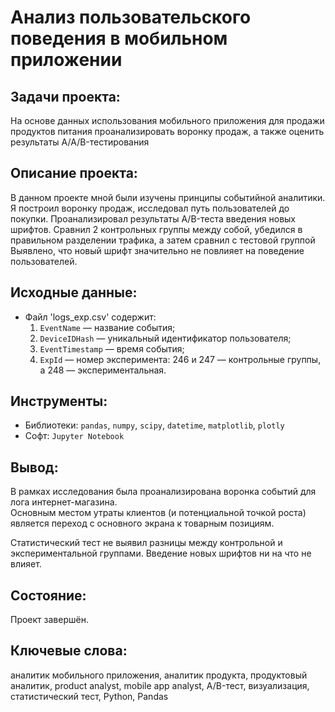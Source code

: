 # Анализ пользовательского поведения в мобильном приложении

 ## Задачи проекта:
 На основе данных использования мобильного приложения 
 для продажи продуктов питания проанализировать воронку продаж, а также оценить результаты A/A/B-тестирования 
 ## Описание проекта:
В данном проекте мной были изучены принципы событийной аналитики. Я построил
воронку продаж, исследовал путь пользователей до покупки. Проанализировал
результаты A/B-теста введения новых шрифтов. Сравнил 2 контрольных группы между
собой, убедился в правильном разделении трафика, а затем сравнил с тестовой группой
Выявлено, что новый шрифт значительно не повлияет на поведение пользователей.
## Исходные данные:

* Файл 'logs_exp.csv' содержит:
    1. `EventName` — название события;
    1. `DeviceIDHash` — уникальный идентификатор пользователя;
    1. `EventTimestamp` — время события;
    1. `ExpId` — номер эксперимента: 246 и 247 — контрольные группы, а 248 — экспериментальная.
 
## Инструменты:
+ Библиотеки: `pandas`, `numpy`, `scipy`, `datetime`, `matplotlib`, `plotly`
+ Софт: `Jupyter Notebook`

## Вывод:
В рамках исследования была проанализирована воронка событий для лога интернет-магазина.   
Основным местом утраты клиентов (и потенциальной точкой роста) является переход с основного экрана к товарным позициям.  

Статистический тест не выявил разницы между контрольной и экспериментальной группами. Введение новых шрифтов ни на что не влияет.

## Состояние:
Проект завершён.

## Ключевые слова:
аналитик мобильного приложения, аналитик продукта, продуктовый аналитик, product analyst, mobile app analyst, 
A/B-тест, визуализация, статистический тест, Python, Pandas 
